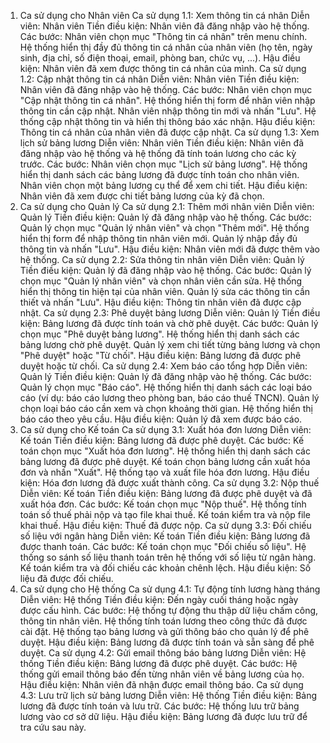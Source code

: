 1. Ca sử dụng cho Nhân viên
Ca sử dụng 1.1: Xem thông tin cá nhân
Diễn viên: Nhân viên
Tiền điều kiện: Nhân viên đã đăng nhập vào hệ thống.
Các bước:
Nhân viên chọn mục "Thông tin cá nhân" trên menu chính.
Hệ thống hiển thị đầy đủ thông tin cá nhân của nhân viên (họ tên, ngày sinh, địa chỉ, số điện thoại, email, phòng ban, chức vụ, ...).
Hậu điều kiện: Nhân viên đã xem được thông tin cá nhân của mình.
Ca sử dụng 1.2: Cập nhật thông tin cá nhân
Diễn viên: Nhân viên
Tiền điều kiện: Nhân viên đã đăng nhập vào hệ thống.
Các bước:
Nhân viên chọn mục "Cập nhật thông tin cá nhân".
Hệ thống hiển thị form để nhân viên nhập thông tin cần cập nhật.
Nhân viên nhập thông tin mới và nhấn "Lưu".
Hệ thống cập nhật thông tin và hiển thị thông báo xác nhận.
Hậu điều kiện: Thông tin cá nhân của nhân viên đã được cập nhật.
Ca sử dụng 1.3: Xem lịch sử bảng lương
Diễn viên: Nhân viên
Tiền điều kiện: Nhân viên đã đăng nhập vào hệ thống và hệ thống đã tính toán lương cho các kỳ trước.
Các bước:
Nhân viên chọn mục "Lịch sử bảng lương".
Hệ thống hiển thị danh sách các bảng lương đã được tính toán cho nhân viên.
Nhân viên chọn một bảng lương cụ thể để xem chi tiết.
Hậu điều kiện: Nhân viên đã xem được chi tiết bảng lương của kỳ đã chọn.
2. Ca sử dụng cho Quản lý
Ca sử dụng 2.1: Thêm mới nhân viên
Diễn viên: Quản lý
Tiền điều kiện: Quản lý đã đăng nhập vào hệ thống.
Các bước:
Quản lý chọn mục "Quản lý nhân viên" và chọn "Thêm mới".
Hệ thống hiển thị form để nhập thông tin nhân viên mới.
Quản lý nhập đầy đủ thông tin và nhấn "Lưu".
Hậu điều kiện: Nhân viên mới đã được thêm vào hệ thống.
Ca sử dụng 2.2: Sửa thông tin nhân viên
Diễn viên: Quản lý
Tiền điều kiện: Quản lý đã đăng nhập vào hệ thống.
Các bước:
Quản lý chọn mục "Quản lý nhân viên" và chọn nhân viên cần sửa.
Hệ thống hiển thị thông tin hiện tại của nhân viên.
Quản lý sửa các thông tin cần thiết và nhấn "Lưu".
Hậu điều kiện: Thông tin nhân viên đã được cập nhật.
Ca sử dụng 2.3: Phê duyệt bảng lương
Diễn viên: Quản lý
Tiền điều kiện: Bảng lương đã được tính toán và chờ phê duyệt.
Các bước:
Quản lý chọn mục "Phê duyệt bảng lương".
Hệ thống hiển thị danh sách các bảng lương chờ phê duyệt.
Quản lý xem chi tiết từng bảng lương và chọn "Phê duyệt" hoặc "Từ chối".
Hậu điều kiện: Bảng lương đã được phê duyệt hoặc từ chối.
Ca sử dụng 2.4: Xem báo cáo tổng hợp
Diễn viên: Quản lý
Tiền điều kiện: Quản lý đã đăng nhập vào hệ thống.
Các bước:
Quản lý chọn mục "Báo cáo".
Hệ thống hiển thị danh sách các loại báo cáo (ví dụ: báo cáo lương theo phòng ban, báo cáo thuế TNCN).
Quản lý chọn loại báo cáo cần xem và chọn khoảng thời gian.
Hệ thống hiển thị báo cáo theo yêu cầu.
Hậu điều kiện: Quản lý đã xem được báo cáo.
3. Ca sử dụng cho Kế toán
Ca sử dụng 3.1: Xuất hóa đơn lương
Diễn viên: Kế toán
Tiền điều kiện: Bảng lương đã được phê duyệt.
Các bước:
Kế toán chọn mục "Xuất hóa đơn lương".
Hệ thống hiển thị danh sách các bảng lương đã được phê duyệt.
Kế toán chọn bảng lương cần xuất hóa đơn và nhấn "Xuất".
Hệ thống tạo và xuất file hóa đơn lương.
Hậu điều kiện: Hóa đơn lương đã được xuất thành công.
Ca sử dụng 3.2: Nộp thuế
Diễn viên: Kế toán
Tiền điều kiện: Bảng lương đã được phê duyệt và đã xuất hóa đơn.
Các bước:
Kế toán chọn mục "Nộp thuế".
Hệ thống tính toán số thuế phải nộp và tạo file khai thuế.
Kế toán kiểm tra và nộp file khai thuế.
Hậu điều kiện: Thuế đã được nộp.
Ca sử dụng 3.3: Đối chiếu số liệu với ngân hàng
Diễn viên: Kế toán
Tiền điều kiện: Bảng lương đã được thanh toán.
Các bước:
Kế toán chọn mục "Đối chiếu số liệu".
Hệ thống so sánh số liệu thanh toán trên hệ thống với số liệu từ ngân hàng.
Kế toán kiểm tra và đối chiếu các khoản chênh lệch.
Hậu điều kiện: Số liệu đã được đối chiếu.
4. Ca sử dụng cho Hệ thống
Ca sử dụng 4.1: Tự động tính lương hàng tháng
Diễn viên: Hệ thống
Tiền điều kiện: Đến ngày cuối tháng hoặc ngày được cấu hình.
Các bước:
Hệ thống tự động thu thập dữ liệu chấm công, thông tin nhân viên.
Hệ thống tính toán lương theo công thức đã được cài đặt.
Hệ thống tạo bảng lương và gửi thông báo cho quản lý để phê duyệt.
Hậu điều kiện: Bảng lương đã được tính toán và sẵn sàng để phê duyệt.
Ca sử dụng 4.2: Gửi email thông báo bảng lương
Diễn viên: Hệ thống
Tiền điều kiện: Bảng lương đã được phê duyệt.
Các bước:
Hệ thống gửi email thông báo đến từng nhân viên về bảng lương của họ.
Hậu điều kiện: Nhân viên đã nhận được email thông báo.
Ca sử dụng 4.3: Lưu trữ lịch sử bảng lương
Diễn viên: Hệ thống
Tiền điều kiện: Bảng lương đã được tính toán và lưu trữ.
Các bước:
Hệ thống lưu trữ bảng lương vào cơ sở dữ liệu.
Hậu điều kiện: Bảng lương đã được lưu trữ để tra cứu sau này.
